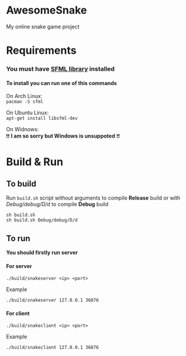 # AwesomeSnake
My online snake game project

# Requirements

### **You must have [SFML library](https://www.sfml-dev.org/) installed**

#### To install you can run one of this commands

On Arch Linux:  
```pacman -S sfml```

On Ubuntu Linux:  
```apt-get install libsfml-dev```

On Widnows:  
:exclamation::exclamation: **I am so sorry but Windows is unsuppoted** :exclamation::exclamation:

# Build & Run
## To build
Run ```build.sh``` script without arguments to compile **Release** build or with *Debug/debug/D/d* to compile **Debug** build
```
sh build.sh
sh build.sh Debug/debug/D/d
```

## To run
**You should firstly run server**
#### For server
```./build/snakeserver <ip> <port>```

Example 
```
./build/snakeserver 127.0.0.1 36876
```
#### For client
```./build/snakeclient <ip> <port>```

Example  
```
./build/snakeclient 127.0.0.1 36876
```
